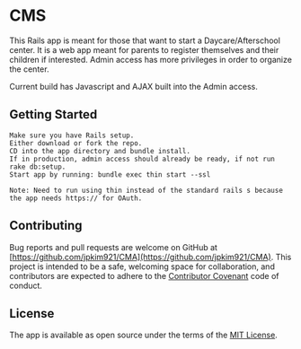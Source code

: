 # CMS

This Rails app is meant for those that want to start a Daycare/Afterschool center. It is a web app meant for parents to register themselves and their children if interested. Admin access has more privileges in order to organize the center.

Current build has Javascript and AJAX built into the Admin access.

## Getting Started

```
Make sure you have Rails setup.
Either download or fork the repo.
CD into the app directory and bundle install.
If in production, admin access should already be ready, if not run rake db:setup.
Start app by running: bundle exec thin start --ssl

Note: Need to run using thin instead of the standard rails s because the app needs https:// for OAuth.
```

## Contributing

Bug reports and pull requests are welcome on GitHub at [https://github.com/jpkim921/CMA](https://github.com/jpkim921/CMA). This project is intended to be a safe, welcoming space for collaboration, and contributors are expected to adhere to the [Contributor Covenant](https://www.contributor-covenant.org/) code of conduct.

## License

The app is available as open source under the terms of the [MIT License](https://opensource.org/licenses/MIT).
